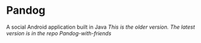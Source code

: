 # Pandog
A social Android application built in Java
*This is the older version. The latest version is in the repo Pandog-with-friends*
